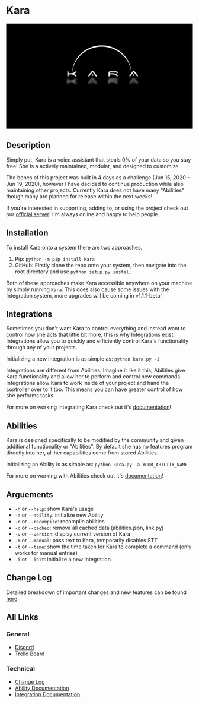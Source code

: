 # Kara

![Kara Logo](/design/logo.jpg)

## Description
Simply put, Kara is a voice assistant that steals 0% of your data so you stay free!
She is a actively maintained, modular, and designed to customize.

The bones of this project was built in 4 days as a challenge (Jun 15, 2020 - Jun 19, 2020),
however I have decided to continue production while also maintaining other projects.
Currently Kara does not have many "Abilities" though many are planned for release within
the next weeks!

If you're interested in supporting, adding to, or using the project check out
our [official server](https://discord.gg/7hK6PFT)! I'm always online and happy
to help people.

## Installation

To install Kara onto a system there are two approaches.

1. Pip: `python -m pip install Kara`
2. GitHub: Firstly clone the repo onto your system, then navigate into the root
directory and use `python setup.py install`

Both of these approaches make Kara accessible anywhere on your machine by simply
running `Kara`. This does also cause some issues with the Integration system,
more upgrades will be coming in v1.1.1-beta!

## Integrations

Sometimes you don't want Kara to control everything and instead want to control
how she acts that little bit more, this is why Integrations exist. Integrations
allow you to quickly and efficiently control Kara's functionality through any
of your projects.

Initializing a new integration is as simple as:
`python kara.py -i`

Integrations are different from Abilities. Imagine it like it this, Abilities give
Kara functionality and allow her to perform and control new commands.
Integrations allow Kara to work inside of your project and hand the controller
over to it too. This means you can have greater control of how she performs tasks.

For more on working integrating Kara check out it's
[documentation](src/Kara/Data/Docs/integrations.md)!

## Abilities

Kara is designed specifically to be modified by the community and given additional
functionality or "Abilities". By default she has no features program directly into
her, all her capabilities come from stored Abilities.

Initializing an Ability is as simple as:
`python kara.py -a YOUR_ABILITY_NAME`

For more on working with Abilities check out it's
[documentation](src/Kara/Data/Docs/abilities.md)!


## Arguements
- `-h` or `--help`: show Kara's usage
- `-a` or `--ability`: initialize new Ability
- `-r` or `--recompile`: recompile abilities
- `-c` or `--cached`: remove all cached data (abilities.json, link.py)
- `-v` or `--version`: display current version of Kara
- `-m` or `--manual`: pass text to Kara, temporarily disables STT
- `-t` or `--time`: show the time taken for Kara to complete a command (only works for manual entries)
- `-i` or `--init`: initialize a new Integration

## Change Log

Detailed breakdown of important changes and new features can be found
[here](src/Kara/Data/Docs/CHANGELOG.md)

## All Links

### General
- [Discord](https://discord.gg/7hK6PFT)
- [Trello Board](https://trello.com/b/O3cQUJXu)
### Technical
- [Change Log](src/Kara/Data/Docs/CHANGELOG.md)
- [Ability Documentation](src/Kara/Data/Docs/abilities.md)
- [Integration Documentation](src/Kara/Data/Docs/integrations.md)
